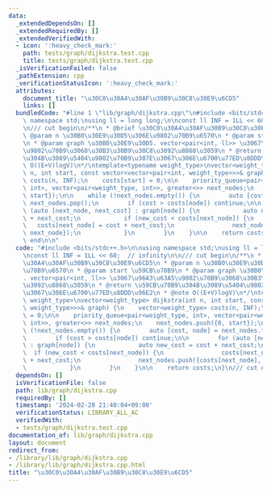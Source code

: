 ```yaml
---
data:
  _extendedDependsOn: []
  _extendedRequiredBy: []
  _extendedVerifiedWith:
  - icon: ':heavy_check_mark:'
    path: tests/graph/dijkstra.test.cpp
    title: tests/graph/dijkstra.test.cpp
  _isVerificationFailed: false
  _pathExtension: cpp
  _verificationStatusIcon: ':heavy_check_mark:'
  attributes:
    document_title: "\u30C0\u30A4\u30AF\u30B9\u30C8\u30E9\u6CD5"
    links: []
  bundledCode: "#line 1 \"lib/graph/dijkstra.cpp\"\n#include <bits/stdc++.h>\n\nusing\
    \ namespace std;\nusing ll = long long;\n\nconst ll INF = 1LL << 60;  // infinity\n\
    \n/// cut begin\n/**\n * @brief \u30C0\u30A4\u30AF\u30B9\u30C8\u30E9\u6CD5\n *\
    \ @param n \u30B0\u30E9\u30D5\u306E\u9802\u70B9\u6570\n * @param start \u59CB\u70B9\
    \n * @param graph \u30B0\u30E9\u30D5. vector<pair<int, ll>> \u3067\u96A3\u63A5\
    \u9802\u70B9\u3068\u30B3\u30B9\u30C8\u3092\u8868\u3059\n * @return \u59CB\u70B9\
    \u304B\u3089\u5404\u9802\u70B9\u307E\u3067\u306E\u6700\u77ED\u8DDD\u96E2\n * @note\
    \ O((E+V)logV)\n*/\ntemplate<typename weight_type>\nvector<weight_type> dijkstra(int\
    \ n, int start, const vector<vector<pair<int, weight_type>>>& graph) {\n    vector<weight_type>\
    \ costs(n, INF);\n    costs[start] = 0;\n\n    priority_queue<pair<weight_type,\
    \ int>, vector<pair<weight_type, int>>, greater<>> next_nodes;\n    next_nodes.push({0,\
    \ start});\n\n    while (!next_nodes.empty()) {\n        auto [cost, node] = next_nodes.top();\
    \ next_nodes.pop();\n        if (cost > costs[node]) continue;\n\n        for\
    \ (auto [next_node, next_cost] : graph[node]) {\n            auto new_cost = cost\
    \ + next_cost;\n            if (new_cost < costs[next_node]) {\n             \
    \   costs[next_node] = cost + next_cost;\n                next_nodes.push({costs[next_node],\
    \ next_node});\n            }\n        }\n    }\n\n    return costs;\n}\n/// cut\
    \ end\n\n"
  code: "#include <bits/stdc++.h>\n\nusing namespace std;\nusing ll = long long;\n\
    \nconst ll INF = 1LL << 60;  // infinity\n\n/// cut begin\n/**\n * @brief \u30C0\
    \u30A4\u30AF\u30B9\u30C8\u30E9\u6CD5\n * @param n \u30B0\u30E9\u30D5\u306E\u9802\
    \u70B9\u6570\n * @param start \u59CB\u70B9\n * @param graph \u30B0\u30E9\u30D5\
    . vector<pair<int, ll>> \u3067\u96A3\u63A5\u9802\u70B9\u3068\u30B3\u30B9\u30C8\
    \u3092\u8868\u3059\n * @return \u59CB\u70B9\u304B\u3089\u5404\u9802\u70B9\u307E\
    \u3067\u306E\u6700\u77ED\u8DDD\u96E2\n * @note O((E+V)logV)\n*/\ntemplate<typename\
    \ weight_type>\nvector<weight_type> dijkstra(int n, int start, const vector<vector<pair<int,\
    \ weight_type>>>& graph) {\n    vector<weight_type> costs(n, INF);\n    costs[start]\
    \ = 0;\n\n    priority_queue<pair<weight_type, int>, vector<pair<weight_type,\
    \ int>>, greater<>> next_nodes;\n    next_nodes.push({0, start});\n\n    while\
    \ (!next_nodes.empty()) {\n        auto [cost, node] = next_nodes.top(); next_nodes.pop();\n\
    \        if (cost > costs[node]) continue;\n\n        for (auto [next_node, next_cost]\
    \ : graph[node]) {\n            auto new_cost = cost + next_cost;\n          \
    \  if (new_cost < costs[next_node]) {\n                costs[next_node] = cost\
    \ + next_cost;\n                next_nodes.push({costs[next_node], next_node});\n\
    \            }\n        }\n    }\n\n    return costs;\n}\n/// cut end\n\n"
  dependsOn: []
  isVerificationFile: false
  path: lib/graph/dijkstra.cpp
  requiredBy: []
  timestamp: '2024-02-28 21:40:04+09:00'
  verificationStatus: LIBRARY_ALL_AC
  verifiedWith:
  - tests/graph/dijkstra.test.cpp
documentation_of: lib/graph/dijkstra.cpp
layout: document
redirect_from:
- /library/lib/graph/dijkstra.cpp
- /library/lib/graph/dijkstra.cpp.html
title: "\u30C0\u30A4\u30AF\u30B9\u30C8\u30E9\u6CD5"
---
```


